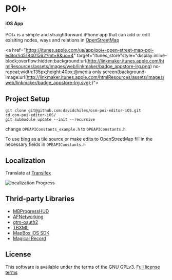 # POI+
#### iOS App

POI+ is a simple and straightforward iPhone app that can add or edit exisiting nodes, ways and relations in [OpenStreetMap](http://openstreetmap.org)

<a href="https://itunes.apple.com/us/app/poi+-open-street-map-poi-editor/id518401562?mt=8&uo=4" target="itunes_store"style="display:inline-block;overflow:hidden;background:url(http://linkmaker.itunes.apple.com/htmlResources/assets/images/web/linkmaker/badge_appstore-lrg.png) no-repeat;width:135px;height:40px;@media only screen{background-image:url(http://linkmaker.itunes.apple.com/htmlResources/assets/images/web/linkmaker/badge_appstore-lrg.svg);}"></a>

## Project Setup
	git clone git@github.com:davidchiles/osm-poi-editor-iOS.git
	cd osm-poi-editor-iOS/
	git submodule update --init --recursive

change `OPEAPIConstants_example.h` to `OPEAPIConstants.h`

To use bing as a tile source or make edits to OpenStreetMap fill in the necessary fields in `OPEAPIConstants.h`

## Localization

Translate at [Transifex](https://www.transifex.com/projects/p/poi/resource/localizablestrings/)

![localization Progress](https://www.transifex.com/projects/p/poi/resource/localizablestrings/chart/image_png)

## Thrid-party Libraries

- [MBProgressHUD](https://github.com/jdg/MBProgressHUD)
- [AFNetworking](https://github.com/AFNetworking/AFNetworking)
- [gtm-oauth2](http://code.google.com/p/gtm-oauth2/)
- [TBXML](https://github.com/71squared/TBXML)
- [MapBox iOS SDK](https://github.com/mapbox/mapbox-ios-sdk)
- [Magical Record](https://github.com/magicalpanda/MagicalRecord)

## License
This software is available under the terms of the GNU GPLv3. [Full license terms](http://www.gnu.org/licenses/gpl.html)